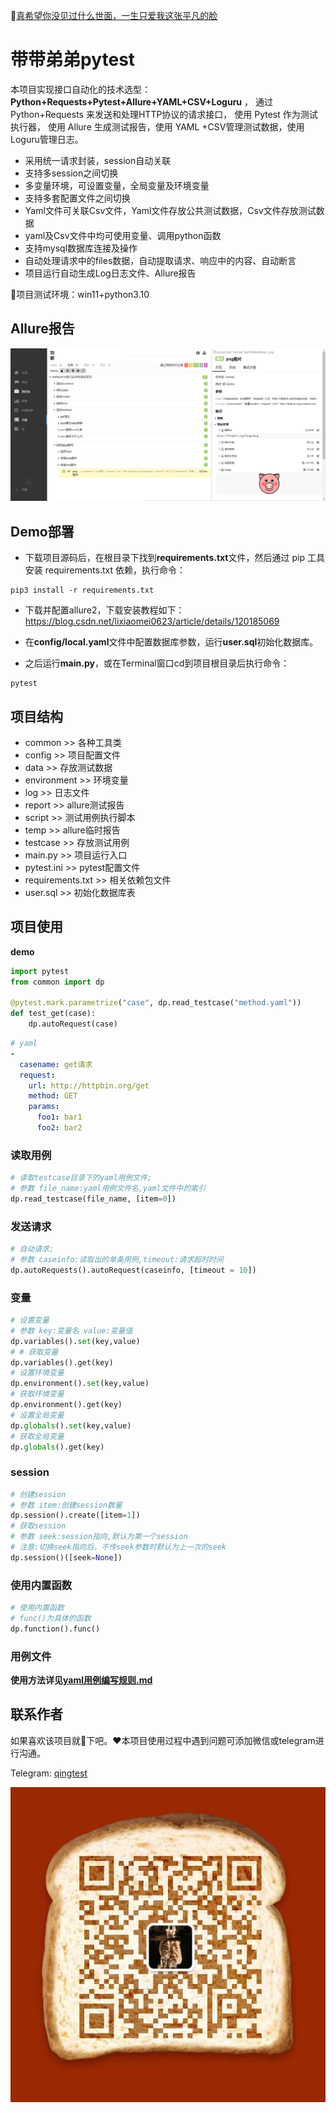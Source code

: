 :link:[真希望你没见过什么世面，一生只爱我这张平凡的脸](https://music.163.com/#/song?id=1963720173)
# 带带弟弟pytest

本项目实现接口自动化的技术选型：**Python+Requests+Pytest+Allure+YAML+CSV+Loguru** ，
通过 Python+Requests 来发送和处理HTTP协议的请求接口， 使用 Pytest 作为测试执行器，
使用 Allure 生成测试报告，使用 YAML +CSV管理测试数据，使用Loguru管理日志。

- 采用统一请求封装，session自动关联
- 支持多session之间切换
- 多变量环境，可设置变量，全局变量及环境变量
- 支持多套配置文件之间切换
- Yaml文件可关联Csv文件，Yaml文件存放公共测试数据，Csv文件存放测试数据
- yaml及Csv文件中均可使用变量、调用python函数
- 支持mysql数据库连接及操作
- 自动处理请求中的files数据，自动提取请求、响应中的内容、自动断言
- 项目运行自动生成Log日志文件、Allure报告

:loudspeaker:项目测试环境：win11+python3.10

## Allure报告

![allure](img/allure.png)

## Demo部署

- 下载项目源码后，在根目录下找到**requirements.txt**文件，然后通过 pip 工具安装 requirements.txt 依赖，执行命令：

```shell
pip3 install -r requirements.txt
```
- 下载并配置allure2，下载安装教程如下：https://blog.csdn.net/lixiaomei0623/article/details/120185069

- 在**config/local.yaml**文件中配置数据库参数，运行**user.sql**初始化数据库。

- 之后运行**main.py**，或在Terminal窗口cd到项目根目录后执行命令：

```shell
pytest
```

## 项目结构

- common >> 各种工具类
- config >> 项目配置文件
- data >> 存放测试数据
- environment >> 环境变量
- log >> 日志文件
- report >> allure测试报告
- script >> 测试用例执行脚本
- temp >> allure临时报告
- testcase >> 存放测试用例
- main.py >> 项目运行入口
- pytest.ini >> pytest配置文件
- requirements.txt >> 相关依赖包文件
- user.sql >> 初始化数据库表

## 项目使用

**demo**

```python
import pytest
from common import dp

@pytest.mark.parametrize("case", dp.read_testcase("method.yaml"))
def test_get(case):
	dp.autoRequest(case)
```

```yaml
# yaml
-
  casename: get请求
  request:
    url: http://httpbin.org/get
    method: GET
    params:
      foo1: bar1
      foo2: bar2
```

### 读取用例

```python
# 读取testcase目录下的yaml用例文件;
# 参数 file_name:yaml用例文件名,yaml文件中的索引
dp.read_testcase(file_name, [item=0])
```

### 发送请求

```python
# 自动请求;
# 参数 caseinfo:读取出的单条用例,timeout:请求超时时间
dp.autoRequests().autoRequest(caseinfo, [timeout = 10])
```

### 变量

```python
# 设置变量
# 参数 key:变量名 value:变量值
dp.variables().set(key,value)
# # 获取变量
dp.variables().get(key)
# 设置环境变量
dp.environment().set(key,value)
# 获取环境变量
dp.environment().get(key)
# 设置全局变量
dp.globals().set(key,value)
# 获取全局变量
dp.globals().get(key)
```

### session

```python
# 创建session
# 参数 item:创建session数量
dp.session().create([item=1])
# 获取session
# 参数 seek:session指向,默认为第一个session
# 注意:切换seek指向后，不传seek参数时默认为上一次的seek
dp.session()([seek=None])
```

### 使用内置函数

```python
# 使用内置函数
# func()为具体的函数
dp.function().func()
```

### 用例文件

**使用方法详见[yaml用例编写规则.md](yaml用例编写规则.md)**

## 联系作者

如果喜欢该项目就:star2:下吧。:heart:本项目使用过程中遇到问题可添加微信或telegram进行沟通。

Telegram: [qingtest](https://t.me/qingtest)

![vx](img/vx.jpg)